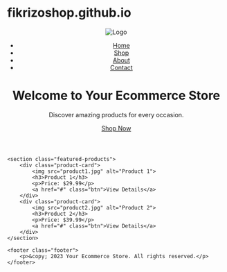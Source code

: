 # fikrizoshop.github.io
<!DOCTYPE html>
<html lang="en">
<head>
    <meta charset="UTF-8">
    <meta name="viewport" content="width=device-width, initial-scale=1.0">
    <link rel="stylesheet" href="ts.css">
    <link rel="stylesheet" href="https://cdnjs.cloudflare.com/ajax/libs/font-awesome/6.0.0-beta3/css/all.min.css" integrity="sha384-dXpVvhzjJ9hmfz9C+aLgD+ufrDvlvo3ZU7o67R/pzO0K8qbm1TzN58Fznz2trA56" crossorigin="anonymous">
    <title>Your Ecommerce Store</title>
</head>
<body>
    <header class="header">
        <nav class="navbar">
            <div class="logo">
                <img src="logo.png" alt="Logo">
            </div>
            <ul class="nav-links">
                <li><a href="#">Home</a></li>
                <li><a href="#">Shop</a></li>
                <li><a href="#">About</a></li>
                <li><a href="#">Contact</a></li>
            </ul>
            <div class="cart">
                <a href="#"><i class="fas fa-shopping-cart"></i></a>
            </div>
        </nav>
        <div class="hero">
            <h1>Welcome to Your Ecommerce Store</h1>
            <p>Discover amazing products for every occasion.</p>
            <a href="#" class="btn">Shop Now</a>
        </div>
    </header>

    <section class="featured-products">
        <div class="product-card">
            <img src="product1.jpg" alt="Product 1">
            <h3>Product 1</h3>
            <p>Price: $29.99</p>
            <a href="#" class="btn">View Details</a>
        </div>
        <div class="product-card">
            <img src="product2.jpg" alt="Product 2">
            <h3>Product 2</h3>
            <p>Price: $39.99</p>
            <a href="#" class="btn">View Details</a>
        </div>
    </section>

    <footer class="footer">
        <p>&copy; 2023 Your Ecommerce Store. All rights reserved.</p>
    </footer>
</body>
</html>
